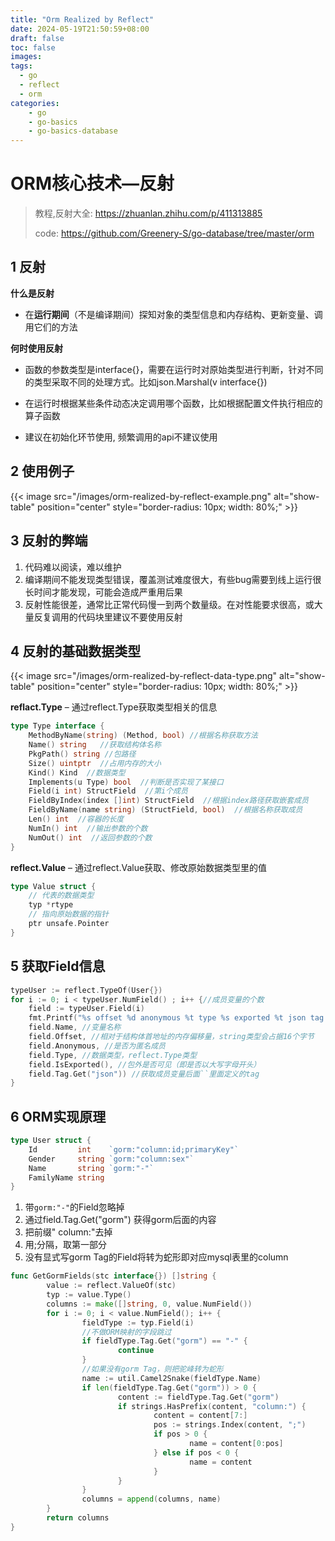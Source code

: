 ```yaml
---
title: "Orm Realized by Reflect"
date: 2024-05-19T21:50:59+08:00
draft: false
toc: false
images:
tags:
  - go
  - reflect
  - orm
categories:
    - go
    - go-basics
    - go-basics-database
---
```


# ORM核心技术—反射

> 教程,反射大全: https://zhuanlan.zhihu.com/p/411313885
> 
> code: https://github.com/Greenery-S/go-database/tree/master/orm

## 1 反射

**什么是反射**

- 在**运行期间**（不是编译期间）探知对象的类型信息和内存结构、更新变量、调用它们的方法

**何时使用反射**

- 函数的参数类型是interface{}，需要在运行时对原始类型进行判断，针对不同的类型采取不同的处理方式。比如json.Marshal(v interface{})

- 在运行时根据某些条件动态决定调用哪个函数，比如根据配置文件执行相应的算子函数
- 建议在初始化环节使用, 频繁调用的api不建议使用

## 2 使用例子

{{< image src="/images/orm-realized-by-reflect-example.png" alt="show-table" position="center" style="border-radius: 10px; width: 80%;" >}}

## 3 反射的弊端

1. 代码难以阅读，难以维护
1. 编译期间不能发现类型错误，覆盖测试难度很大，有些bug需要到线上运行很长时间才能发现，可能会造成严重用后果
1. 反射性能很差，通常比正常代码慢一到两个数量级。在对性能要求很高，或大量反复调用的代码块里建议不要使用反射

## 4 反射的基础数据类型

{{< image src="/images/orm-realized-by-reflect-data-type.png" alt="show-table" position="center" style="border-radius: 10px; width: 80%;" >}}

**reflact.Type** – 通过reflect.Type获取类型相关的信息

```go
type Type interface {
    MethodByName(string) (Method, bool) //根据名称获取方法
    Name() string   //获取结构体名称
    PkgPath() string //包路径
    Size() uintptr  //占用内存的大小
    Kind() Kind  //数据类型
    Implements(u Type) bool  //判断是否实现了某接口
    Field(i int) StructField  //第i个成员
    FieldByIndex(index []int) StructField  //根据index路径获取嵌套成员
    FieldByName(name string) (StructField, bool)  //根据名称获取成员
    Len() int  //容器的长度
    NumIn() int  //输出参数的个数
    NumOut() int  //返回参数的个数
}
```

**reflect.Value** – 通过reflect.Value获取、修改原始数据类型里的值

```go
type Value struct {
    // 代表的数据类型
    typ *rtype
    // 指向原始数据的指针
    ptr unsafe.Pointer
}
```

## 5 获取Field信息

```go
typeUser := reflect.TypeOf(User{})
for i := 0; i < typeUser.NumField() ; i++ {//成员变量的个数
	field := typeUser.Field(i)
	fmt.Printf("%s offset %d anonymous %t type %s exported %t json tag %s\n", 
	field.Name, //变量名称
	field.Offset, //相对于结构体首地址的内存偏移量，string类型会占据16个字节
	field.Anonymous, //是否为匿名成员
	field.Type, //数据类型，reflect.Type类型
	field.IsExported(), //包外是否可见（即是否以大写字母开头）
	field.Tag.Get("json")) //获取成员变量后面``里面定义的tag
}
```

## 6 ORM实现原理

```go
type User struct {
    Id         int    `gorm:"column:id;primaryKey"`
    Gender     string `gorm:"column:sex"`
    Name       string `gorm:"-"`
    FamilyName string
}
```

1. 带`gorm:"-"`的Field忽略掉
1. 通过field.Tag.Get("gorm") 获得gorm后面的内容
1. 把前缀" column:"去掉
1. 用;分隔，取第一部分
1. 没有显式写gorm Tag的Field将转为蛇形即对应mysql表里的column

```go
func GetGormFields(stc interface{}) []string {
        value := reflect.ValueOf(stc)
        typ := value.Type()
        columns := make([]string, 0, value.NumField())
        for i := 0; i < value.NumField(); i++ {
                fieldType := typ.Field(i)
                //不做ORM映射的字段跳过
                if fieldType.Tag.Get("gorm") == "-" {
                        continue
                }
                //如果没有gorm Tag，则把驼峰转为蛇形
                name := util.Camel2Snake(fieldType.Name)
                if len(fieldType.Tag.Get("gorm")) > 0 {
                        content := fieldType.Tag.Get("gorm")
                        if strings.HasPrefix(content, "column:") {
                                content = content[7:]
                                pos := strings.Index(content, ";")
                                if pos > 0 {
                                        name = content[0:pos]
                                } else if pos < 0 {
                                        name = content
                                }
                        }
                }
                columns = append(columns, name)
        }
        return columns
}
```
